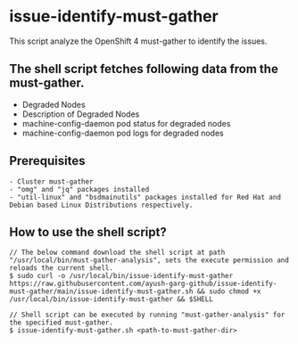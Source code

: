 # issue-identify-must-gather
This script analyze the OpenShift 4 must-gather to identify the issues.

## The shell script fetches following data from the must-gather.
- Degraded Nodes
- Description of Degraded Nodes
- machine-config-daemon pod status for degraded nodes
- machine-config-daemon pod logs for degraded nodes

## Prerequisites
```
- Cluster must-gather
- "omg" and "jq" packages installed
- "util-linux" and "bsdmainutils" packages installed for Red Hat and Debian based Linux Distributions respectively.
```
## How to use the shell script?
```
// The below command download the shell script at path "/usr/local/bin/must-gather-analysis", sets the execute permission and reloads the current shell.
$ sudo curl -o /usr/local/bin/issue-identify-must-gather https://raw.githubusercontent.com/ayush-garg-github/issue-identify-must-gather/main/issue-identify-must-gather.sh && sudo chmod +x /usr/local/bin/issue-identify-must-gather && $SHELL

// Shell script can be executed by running "must-gather-analysis" for the specified must-gather.
$ issue-identify-must-gather.sh <path-to-must-gather-dir>
```
